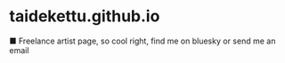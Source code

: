 # taidekettu.github.io
■ Freelance artist page, so cool right, find me on bluesky or send me an email
